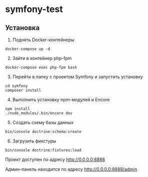 # symfony-test

## Установка

1. Поднять Docker-контейнеры

`docker-compose up -d`

2. Зайти в контейнер php-fpm

`docker-compose exec php-fpm bash`

3. Перейти в папку с проектом Symfony и запустить установку

```
cd symfony
composer install
```

4. Выполнить установку npm-модулей и Encore
```
npm install
./node_modules/.bin/encore dev
```

5. Создать схему базы данных

`bin/console doctrine:schema:create`

6. Загрузить фикстуры

`bin/console doctrine:fixtures:load`

Проект доступен по адресу http://0.0.0.0:8888

Админ-панель находится по адресу http://0.0.0.0:8888/admin
